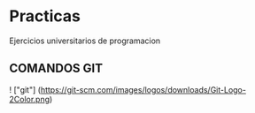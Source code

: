 # Practicas
Ejercicios universitarios de programacion

## COMANDOS GIT
! ["git"] (https://git-scm.com/images/logos/downloads/Git-Logo-2Color.png)
